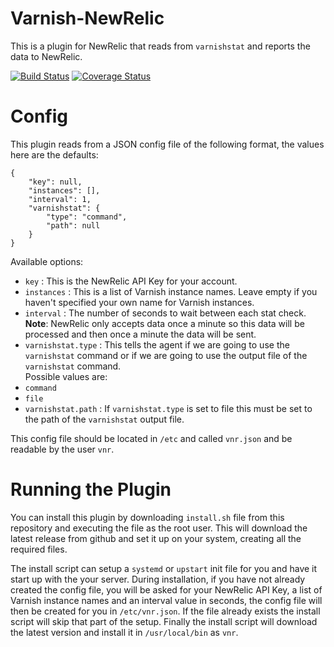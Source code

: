 # Varnish-NewRelic

This is a plugin for NewRelic that reads from `varnishstat` and reports the data to NewRelic.

[![Build Status](https://travis-ci.org/Nalum/vnr.svg?branch=master)](https://travis-ci.org/Nalum/vnr) [![Coverage Status](https://coveralls.io/repos/Nalum/vnr/badge.svg)](https://coveralls.io/r/Nalum/vnr)

# Config

This plugin reads from a JSON config file of the following format, the values here are the defaults:

```
{
    "key": null,
    "instances": [],
    "interval": 1,
    "varnishstat": {
        "type": "command",
        "path": null
    }
}
```

Available options:

* `key` : This is the NewRelic API Key for your account.
* `instances` : This is a list of Varnish instance names. Leave empty if you haven't specified your own name for Varnish instances.
* `interval` : The number of seconds to wait between each stat check. <br> **Note**: NewRelic only accepts data once a minute so this data will be processed and then once a minute the data will be sent.
* `varnishstat.type` : This tells the agent if we are going to use the `varnishstat` command or if we are going to use the output file of the `varnishstat` command.<br>Possible values are:
 * `command`
 * `file`
* `varnishstat.path` : If `varnishstat.type` is set to file this must be set to the path of the `varnishstat` output file.

This config file should be located in `/etc` and called `vnr.json` and be readable by the user `vnr`.

# Running the Plugin

You can install this plugin by downloading `install.sh` file from this repository and executing the file as the root user. This will download the latest release from github and set it up on your system, creating all the required files.

The install script can setup a `systemd` or `upstart` init file for you and have it start up with the your server. During installation, if you have not already created the config file, you will be asked for your NewRelic API Key, a list of Varnish instance names and an interval value in seconds, the config file will then be created for you in `/etc/vnr.json`. If the file already exists the install script will skip that part of the setup. Finally the install script will download the latest version and install it in `/usr/local/bin` as `vnr`.
